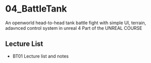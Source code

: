 # 04_BattleTank
An openworld head-to-head tank battle fight with simple UI, terrain, adavnced control system in unreal 4
Part of the UNREAL COURSE

## Lecture List
* BT01 Lecture list and notes
